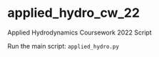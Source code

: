 # applied_hydro_cw_22
Applied Hydrodynamics Coursework 2022 Script

Run the main script: `applied_hydro.py`

